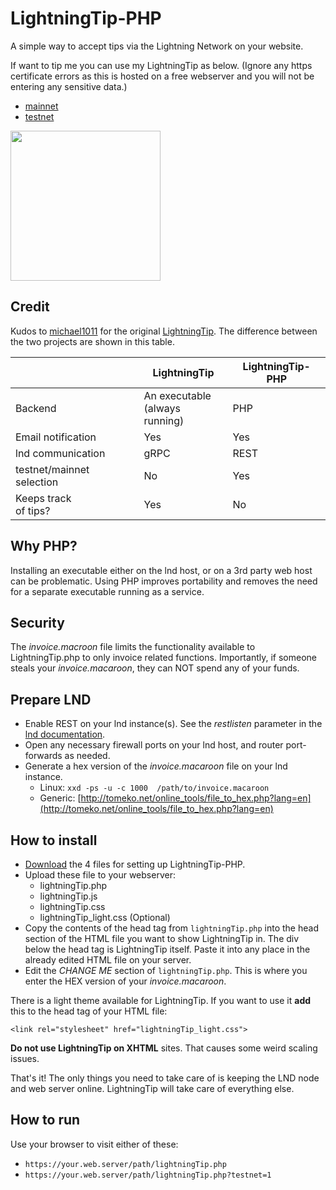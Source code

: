 # LightningTip-PHP
A simple way to accept tips via the Lightning Network on your website. 

If want to tip me you can use my LightningTip as below.
(Ignore any https certificate errors as this is hosted on a free webserver and you will not be entering any sensitive data.)
* [mainnet](https://raspibolt.epizy.com/LT/lightningTip.php)
* [testnet](https://raspibolt.epizy.com/LT/lightningTip.php?testnet=1)

<img src="https://i.imgur.com/0mOEgTf.gif" width="240">

## Credit ##
Kudos to [michael1011](https://github.com/michael1011/lightningtip) for the original [LightningTip](https://github.com/michael1011/lightningtip/blob/master/README.md). The difference between the two projects are shown in this table.

||LightningTip|LightningTip-PHP|
|--|--|--|
|Backend|An executable<br>(always running)|PHP|
|Email notification|Yes|Yes|
|lnd communication|gRPC|REST|
|testnet/mainnet selection|No|Yes|
|Keeps track<br>of tips?|Yes|No|

## Why PHP? ##
Installing an executable either on the lnd host, or on a 3rd party web host can be problematic. Using PHP improves portability and removes the need for a separate executable running as a service.
## Security ## 
The _invoice.macroon_ file limits the functionality available to LightningTip.php to only invoice related functions. Importantly, if someone steals your _invoice.macaroon_, they can NOT spend any of your funds.
## Prepare LND ##
* Enable REST on your lnd instance(s). See  the _restlisten_ parameter in the [lnd documentation](https://github.com/lightningnetwork/lnd/blob/master/sample-lnd.conf).
* Open any necessary firewall ports on your lnd host, and router port-forwards as needed.
* Generate a hex version of the _invoice.macaroon_ file on your lnd instance.
  * Linux:    `xxd -ps -u -c 1000  /path/to/invoice.macaroon `
  * Generic:  [http://tomeko.net/online_tools/file_to_hex.php?lang=en](http://tomeko.net/online_tools/file_to_hex.php?lang=en)
  
## How to install
* [Download](https://github.com/robclark56/lightningtip/releases) the 4 files for setting up LightningTip-PHP.
* Upload these file to your webserver:
  * lightningTip.php
  * lightningTip.js
  * lightningTip.css
  * lightningTip_light.css (Optional)
* Copy the contents of the head tag from `lightningTip.php` into the head section of the HTML file you want to show LightningTip in. The div below the head tag is LightningTip itself. Paste it into any place in the already edited HTML file on your server.
* Edit the _CHANGE ME_ section of `lightningTip.php`. This is where you enter the HEX version of your _invoice.macaroon_.

There is a light theme available for LightningTip. If you want to use it **add** this to the head tag of your HTML file:

```
<link rel="stylesheet" href="lightningTip_light.css">
```

**Do not use LightningTip on XHTML** sites. That causes some weird scaling issues.

That's it! The only things you need to take care of is keeping the LND node and web server online. LightningTip will take care of everything else.

## How to run ##
Use your browser to visit either of these:

* `https://your.web.server/path/lightningTip.php`
* `https://your.web.server/path/lightningTip.php?testnet=1`



